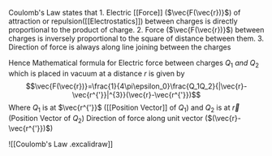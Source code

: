 Coulomb's Law states that
	1. Electric [[Force]] ($\vec{F(\vec{r})}$) of attraction or repulsion([[Electrostatics]]) between charges is directly proportional to the product of charge.
	2. Force ($\vec{F(\vec{r})}$) between charges is inversely proportional to the square of distance between them.
	3. Direction of force is always along line joining between the charges



Hence Mathematical formula for Electric force between charges $Q_1~and~Q_2$ which is placed in vacuum at a distance $r$ is given by $$\vec{F(\vec{r})}=\frac{1}{4\pi\epsilon_0}\frac{Q_1Q_2}{|\vec{r}-\vec{r^{'}}|^{3}}(\vec{r}-\vec{r^{'}})$$
Where $Q_1$ is at $\vec{r^{'}}$ ([[Position Vector]] of $Q_1$)
	and $Q_2$ is at $\vec{r}$  (Position Vector of $Q_2$)
	Direction of force along unit vector ($(\vec{r}-\vec{r^{'}})$)



![[Coulomb's Law .excalidraw]]
